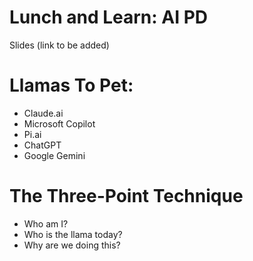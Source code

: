 # Lunch and Learn: AI PD

Slides (link to be added)

# Llamas To Pet:
- Claude.ai
- Microsoft Copilot
- Pi.ai
- ChatGPT
- Google Gemini

# The Three-Point Technique
- Who am I?
- Who is the llama today?
- Why are we doing this?

